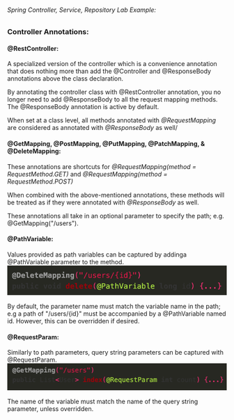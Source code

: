 ###### Spring Controller, Service, Repository Lab Example:  

###  Controller Annotations:  
#### @RestController:
A specialized version of the controller which is a convenience annotation that does nothing more than add the @Controller and @ResponseBody annotations above the class declaration.  

By annotating the controller class with @RestController annotation, you no longer need to add @ResponseBody to all the request mapping methods. The @ResponseBody annotation is active by default. 

When set at a class level, all methods annotated with *@RequestMapping* are considered as annotated with *@ResponseBody* as well/

#### @GetMapping, @PostMapping, @PutMapping, @PatchMapping, & @DeleteMapping:
These annotations are shortcuts for *@RequestMapping(method = RequestMethod.GET)* and *@RequestMapping(method = RequestMethod.POST)*  

When combined with the above-mentioned annotations, these methods will be treated as if they were annotated with *@ResponseBody* as well.  


These annotations all take in an optional parameter to specify the path; e.g. @GetMapping("/users").  

#### @PathVariable:  
Values provided as path variables can be captured by addinga @PathVariable parameter to the method.  
![](Images/2019-12-06-12-22-02.png)  

By default, the parameter name must match the variable name in the path; e.g a path of "/users/{id}" must be accompanied by a @PathVariable named id. However, this can be overridden if desired.  

#### @RequestParam:  
Similarly to path parameters, query string parameters can be captured with @RequestParam.  
![](Images/2019-12-06-12-24-51.png)  

The name of the variable must match the name of the query string parameter, unless overridden.  



